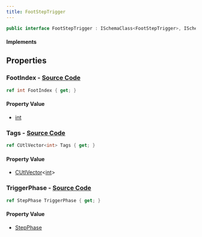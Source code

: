```yaml
---
title: FootStepTrigger
---
```


```csharp
public interface FootStepTrigger : ISchemaClass<FootStepTrigger>, ISchemaField, ISchemaClass, INativeHandle
```

#### Implements

## Properties

### **FootIndex** - [Source Code](https://github.com/swiftly-solution/swiftlys2/blob/main/managed/src/SwiftlyS2.Generated/Schemas/Interfaces/FootStepTrigger.cs#L18)

```csharp
ref int FootIndex { get; }
```

#### Property Value

- [int](https://learn.microsoft.com/dotnet/api/system.int32)

### **Tags** - [Source Code](https://github.com/swiftly-solution/swiftlys2/blob/main/managed/src/SwiftlyS2.Generated/Schemas/Interfaces/FootStepTrigger.cs#L16)

```csharp
ref CUtlVector<int> Tags { get; }
```

#### Property Value

- [CUtlVector](/docs/api/-1)<[int](https://learn.microsoft.com/dotnet/api/system.int32)>

### **TriggerPhase** - [Source Code](https://github.com/swiftly-solution/swiftlys2/blob/main/managed/src/SwiftlyS2.Generated/Schemas/Interfaces/FootStepTrigger.cs#L20)

```csharp
ref StepPhase TriggerPhase { get; }
```

#### Property Value

- [StepPhase](/docs/api/shared/schemadefinitions/stepphase)

